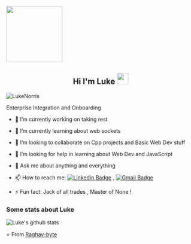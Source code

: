 <img src="https://camo.githubusercontent.com/3b7c592ede97b6138ffd4b1cc1541c2f3b11fd39/687474703a2f2f33312e6d656469612e74756d626c722e636f6d2f31376665613932306666333665663466356238373764353231366137616164392f74756d626c725f6d6f39786a65387a5a34317163626975666f315f313238302e676966" height="150px" width ="150px">


<h2 align="Center">  Hi I'm Luke  <img src="https://media.giphy.com/media/WUlplcMpOCEmTGBtBW/giphy.gif" width="30"> </h3>
<p align="left"> <img src="https://komarev.com/ghpvc/?username=LukeNorris" alt="LukeNorris" /> </p>

Enterprise Integration and Onboarding 

- 🔭 I’m currently working on taking rest 
- 🌱 I’m currently learning about web sockets 
- 👯 I’m looking to collaborate on Cpp projects and Basic Web Dev stuff
- 🤔 I’m looking for help in learning about Web Dev and JavaScript 
- 💬 Ask me about anything and everything 
- 📫 How to reach me:
[![Linkedin Badge](https://img.shields.io/badge/-LinkedIn-blue?style=flat-square&logo=Linkedin&logoColor=white&link=https://https://www.linkedin.com/in/luke-norris-04677663/)](https://www.linkedin.com/in/raghav-byte/) 
, [![Gmail Badge](https://img.shields.io/badge/-Gmail-c14438?style=flat-square&logo=Gmail&logoColor=white&link=mailto:shuklaraghav321.com)](mailto:luke.mjn@gmail.com)

- ⚡ Fun fact: Jack of all trades , Master of None ! 

### Some stats about Luke
<img alt="Luke's github stats" src="https://github-readme-stats.vercel.app/api?username=LukeNorris&&show_icons=true&title_color=ffffff&icon_color=bb2acf&text_color=daf7dc&bg_color=151515" >

⭐️ From [Raghav-byte](https://github.com/Raghav-byte)

